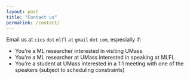 ```yaml
---
layout: post
title: "Contact us"
permalink: /contact/
---
```


Email us at `cics` `dot` `mlfl` `at` `gmail` `dot` `com`, especially if:
* You're a ML researcher interested in visiting UMass
* You're a ML researcher at UMass interested in speaking at MLFL
* You're a student at UMass interested in a 1:1 meeting with one of the speakers (subject to scheduling constraints)
